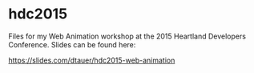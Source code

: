 # hdc2015

Files for my Web Animation workshop at the 2015 Heartland Developers Conference. Slides can be found here:

https://slides.com/dtauer/hdc2015-web-animation


